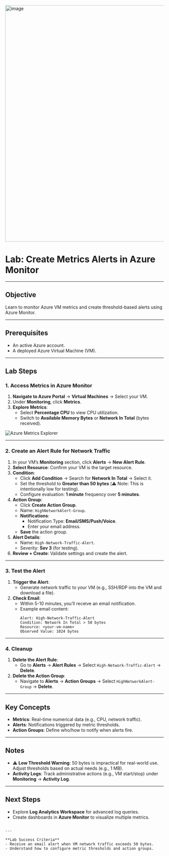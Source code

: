 
<img width="749" alt="image" src="https://github.com/user-attachments/assets/36c0cff9-a593-4518-8939-f19c714095c5" />



# Lab: Create Metrics Alerts in Azure Monitor

---

## **Objective**  
Learn to monitor Azure VM metrics and create threshold-based alerts using Azure Monitor.

---

## **Prerequisites**  
- An active Azure account.  
- A deployed Azure Virtual Machine (VM).  

---

## **Lab Steps**  

### **1. Access Metrics in Azure Monitor**  
1. **Navigate to Azure Portal** → **Virtual Machines** → Select your VM.  
2. Under **Monitoring**, click **Metrics**.  
3. **Explore Metrics**:  
   - Select **Percentage CPU** to view CPU utilization.  
   - Switch to **Available Memory Bytes** or **Network In Total** (bytes received).  

![Azure Metrics Explorer](https://via.placeholder.com/600x300?text=Azure+Metrics+Explorer+View)

---

### **2. Create an Alert Rule for Network Traffic**  
1. In your VM’s **Monitoring** section, click **Alerts** → **New Alert Rule**.  
2. **Select Resource**: Confirm your VM is the target resource.  
3. **Condition**:  
   - Click **Add Condition** → Search for **Network In Total** → Select it.  
   - Set the threshold to **Greater than 50 bytes** (⚠️ Note: This is intentionally low for testing).  
   - Configure evaluation: **1 minute** frequency over **5 minutes**.  
4. **Action Group**:  
   - Click **Create Action Group**.  
   - Name: `HighNetworkAlert-Group`.  
   - **Notifications**:  
     - Notification Type: **Email/SMS/Push/Voice**.  
     - Enter your email address.  
   - **Save** the action group.  
5. **Alert Details**:  
   - Name: `High-Network-Traffic-Alert`.  
   - Severity: **Sev 3** (for testing).  
6. **Review + Create**: Validate settings and create the alert.  

---

### **3. Test the Alert**  
1. **Trigger the Alert**:  
   - Generate network traffic to your VM (e.g., SSH/RDP into the VM and download a file).  
2. **Check Email**:  
   - Within 5-10 minutes, you’ll receive an email notification.  
   - Example email content:  
     ```plaintext
     Alert: High-Network-Traffic-Alert  
     Condition: Network In Total > 50 bytes  
     Resource: <your-vm-name>  
     Observed Value: 1024 bytes  
     ```

---

### **4. Cleanup**  
1. **Delete the Alert Rule**:  
   - Go to **Alerts** → **Alert Rules** → Select `High-Network-Traffic-Alert` → **Delete**.  
2. **Delete the Action Group**:  
   - Navigate to **Alerts** → **Action Groups** → Select `HighNetworkAlert-Group` → **Delete**.  

---

## **Key Concepts**  
- **Metrics**: Real-time numerical data (e.g., CPU, network traffic).  
- **Alerts**: Notifications triggered by metric thresholds.  
- **Action Groups**: Define who/how to notify when alerts fire.  

---

## **Notes**  
- ⚠️ **Low Threshold Warning**: 50 bytes is impractical for real-world use. Adjust thresholds based on actual needs (e.g., 1 MB).  
- **Activity Logs**: Track administrative actions (e.g., VM start/stop) under **Monitoring** → **Activity Log**.  

---

## **Next Steps**  
- Explore **Log Analytics Workspace** for advanced log queries.  
- Create dashboards in **Azure Monitor** to visualize multiple metrics.  
``` 

---

**Lab Success Criteria**  
- Receive an email alert when VM network traffic exceeds 50 bytes.  
- Understand how to configure metric thresholds and action groups.

